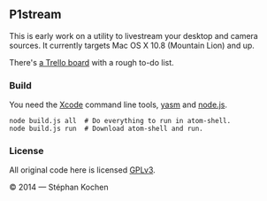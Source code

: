 ## P1stream

This is early work on a utility to livestream your desktop and camera sources.
It currently targets Mac OS X 10.8 (Mountain Lion) and up.

There's [a Trello board][todo] with a rough to-do list.

 [todo]: https://trello.com/b/mPsCUmiF/p1stream

### Build

You need the [Xcode] command line tools, [yasm] and [node.js].

    node build.js all  # Do everything to run in atom-shell.
    node build.js run  # Download atom-shell and run.

 [Xcode]: https://developer.apple.com/xcode/
 [yasm]: http://yasm.tortall.net/
 [node.js]: http://nodejs.org/

### License

All original code here is licensed [GPLv3](LICENSE).

© 2014 — Stéphan Kochen
